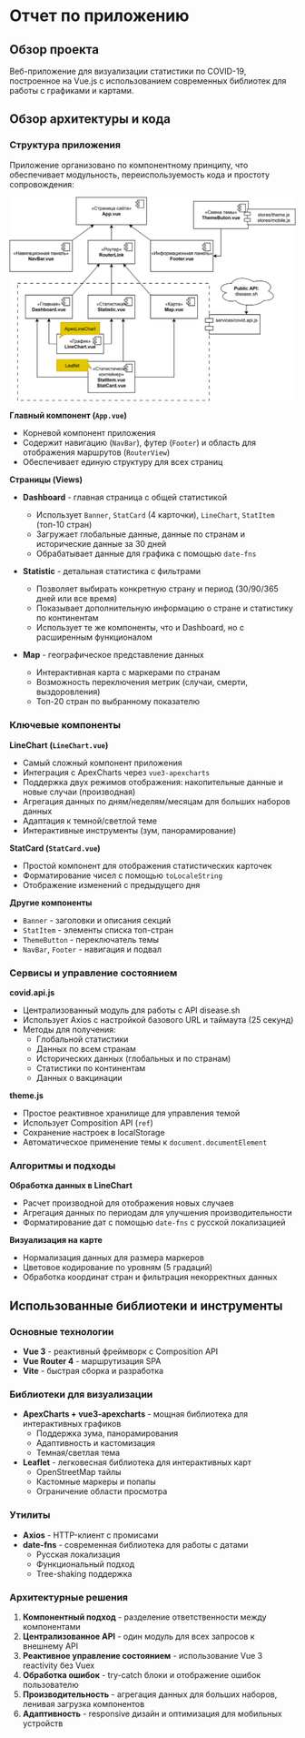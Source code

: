 # Отчет по приложению

## Обзор проекта

Веб-приложение для визуализации статистики по COVID-19, построенное на Vue.js с использованием современных библиотек для работы с графиками и картами.

## Обзор архитектуры и кода

### Структура приложения

Приложение организовано по компонентному принципу, что обеспечивает модульность, переиспользуемость кода и простоту сопровождения:

![](arch.drawio.svg)

**Главный компонент (`App.vue`)**
- Корневой компонент приложения
- Содержит навигацию (`NavBar`), футер (`Footer`) и область для отображения маршрутов (`RouterView`)
- Обеспечивает единую структуру для всех страниц

**Страницы (Views)**
- **Dashboard** - главная страница с общей статистикой
  - Использует `Banner`, `StatCard` (4 карточки), `LineChart`, `StatItem` (топ-10 стран)
  - Загружает глобальные данные, данные по странам и исторические данные за 30 дней
  - Обрабатывает данные для графика с помощью `date-fns`

- **Statistic** - детальная статистика с фильтрами
  - Позволяет выбирать конкретную страну и период (30/90/365 дней или все время)
  - Показывает дополнительную информацию о стране и статистику по континентам
  - Использует те же компоненты, что и Dashboard, но с расширенным функционалом

- **Map** - географическое представление данных
  - Интерактивная карта с маркерами по странам
  - Возможность переключения метрик (случаи, смерти, выздоровления)
  - Топ-20 стран по выбранному показателю

### Ключевые компоненты

**LineChart (`LineChart.vue`)**
- Самый сложный компонент приложения
- Интеграция с ApexCharts через `vue3-apexcharts`
- Поддержка двух режимов отображения: накопительные данные и новые случаи (производная)
- Агрегация данных по дням/неделям/месяцам для больших наборов данных
- Адаптация к темной/светлой теме
- Интерактивные инструменты (зум, панорамирование)

**StatCard (`StatCard.vue`)**
- Простой компонент для отображения статистических карточек
- Форматирование чисел с помощью `toLocaleString`
- Отображение изменений с предыдущего дня

**Другие компоненты**
- `Banner` - заголовки и описания секций
- `StatItem` - элементы списка топ-стран
- `ThemeButton` - переключатель темы
- `NavBar`, `Footer` - навигация и подвал

### Сервисы и управление состоянием

**covid.api.js**
- Централизованный модуль для работы с API disease.sh
- Использует Axios с настройкой базового URL и таймаута (25 секунд)
- Методы для получения:
  - Глобальной статистики
  - Данных по всем странам
  - Исторических данных (глобальных и по странам)
  - Статистики по континентам
  - Данных о вакцинации

**theme.js**
- Простое реактивное хранилище для управления темой
- Использует Composition API (`ref`)
- Сохранение настроек в localStorage
- Автоматическое применение темы к `document.documentElement`

### Алгоритмы и подходы

**Обработка данных в LineChart**
- Расчет производной для отображения новых случаев
- Агрегация данных по периодам для улучшения производительности
- Форматирование дат с помощью `date-fns` с русской локализацией

**Визуализация на карте**
- Нормализация данных для размера маркеров
- Цветовое кодирование по уровням (5 градаций)
- Обработка координат стран и фильтрация некорректных данных

## Использованные библиотеки и инструменты

### Основные технологии
- **Vue 3** - реактивный фреймворк с Composition API
- **Vue Router 4** - маршрутизация SPA
- **Vite** - быстрая сборка и разработка

### Библиотеки для визуализации
- **ApexCharts + vue3-apexcharts** - мощная библиотека для интерактивных графиков
  - Поддержка зума, панорамирования
  - Адаптивность и кастомизация
  - Темная/светлая тема
- **Leaflet** - легковесная библиотека для интерактивных карт
  - OpenStreetMap тайлы
  - Кастомные маркеры и попапы
  - Ограничение области просмотра

### Утилиты
- **Axios** - HTTP-клиент с промисами
- **date-fns** - современная библиотека для работы с датами
  - Русская локализация
  - Функциональный подход
  - Tree-shaking поддержка

### Архитектурные решения

1. **Компонентный подход** - разделение ответственности между компонентами
2. **Централизованное API** - один модуль для всех запросов к внешнему API
3. **Реактивное управление состоянием** - использование Vue 3 reactivity без Vuex
4. **Обработка ошибок** - try-catch блоки и отображение ошибок пользователю
5. **Производительность** - агрегация данных для больших наборов, ленивая загрузка компонентов
6. **Адаптивность** - responsive дизайн и оптимизация для мобильных устройств
